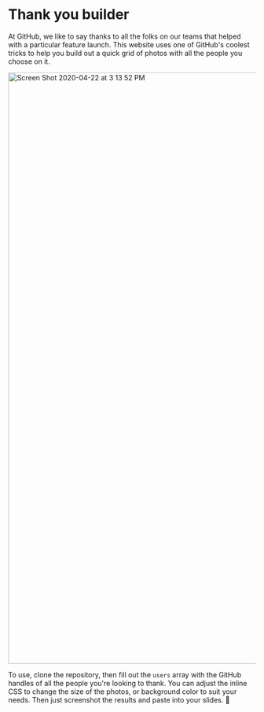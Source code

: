 # Thank you builder

At GitHub, we like to say thanks to all the folks on our teams that helped with a particular feature launch. This website uses one of GitHub's coolest tricks to help you build out a quick grid of photos with all the people you choose on it. 

<img width="1201" alt="Screen Shot 2020-04-22 at 3 13 52 PM" src="https://user-images.githubusercontent.com/12853539/80039119-eeddaa80-84ab-11ea-80ba-0abb506c0b20.png">

To use, clone the repository, then fill out the `users` array with the GitHub handles of all the people you're looking to thank. You can adjust the inline CSS to change the size of the photos, or background color to suit your needs. Then just screenshot the results and paste into your slides. :tada:
